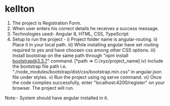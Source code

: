 # kellton

1. The project is Registration Form.
2. When user enters his correct details he receives a success message.
3. Technologies used- Angular 8, HTML, CSS, TypeScript
4. Setup to run the project - 
	i) Project folder name is angular-routing.
	ii) Place it in your local path.
	iii) While installing angular have set routing required to yes and have choosen css among other CSS options.
	iii) Install bootstrap on the same path through "npm install bootstrap@3.3.7" command.  [*path => C:/xyz/project_name]
	iv) Include the bootstrap file path i.e. "./node_modules/bootstrap/dist/css/bootstrap.min.css" in angular.json file under styles.
	v) Run the project using ng serve command.
	vi) Once the code complies successfully, enter "localhost:4200/register" on your browser. The project will run.

Note:- System should have angular installed in it.

